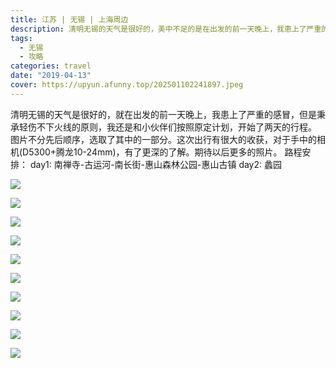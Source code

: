 ```yaml
---
title: 江苏 | 无锡 | 上海周边
description: 清明无锡的天气是很好的，美中不足的是在出发的前一天晚上，我患上了严重的感冒，但是秉承轻伤不下火线的原则，我还是和小伙伴们按照原定计划，开始了两天的行程
tags:
  - 无锡
  - 攻略
categories: travel
date: "2019-04-13"
cover: https://upyun.afunny.top/202501102241897.jpeg
---
```


清明无锡的天气是很好的，就在出发的前一天晚上，我患上了严重的感冒，但是秉承轻伤不下火线的原则，我还是和小伙伴们按照原定计划，开始了两天的行程。
图片不分先后顺序，选取了其中的一部分。这次出行有很大的收获，对于手中的相机(D5300+腾龙10-24mm)，有了更深的了解。期待以后更多的照片。
路程安排：
day1: 南禅寺-古运河-南长街-惠山森林公园-惠山古镇
day2: 蠡园

![](https://static.afunny.top/2023/202304200920751.jpg)

![](https://static.afunny.top/2023/202304200920750.jpg)

![](https://static.afunny.top/2023/202304200920749.jpg)

![](https://static.afunny.top/2023/202304200920748.jpg)

![](https://static.afunny.top/2023/202304200920747.jpg)

![](https://static.afunny.top/2023/202304200920746.jpg)

![](https://static.afunny.top/2023/202304200920745.jpg)

![](https://static.afunny.top/2023/202304200920744.jpg)

![](https://static.afunny.top/2023/202304200920743.jpg)

![](https://static.afunny.top/2023/202304200920742.jpg)

